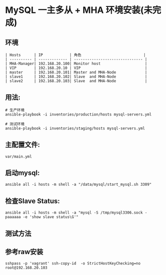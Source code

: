 # MySQL 一主多从 + MHA 环境安装(未完成)

## 环境
```
| Hosts      | IP            | 角色                            |
| ---------- | ------------- | ------------------------------- |
| MHA-Manager| 192.168.20.100| Monitor host                    |
| VIP        | 192.168.20.10 | VIP                             |
| master     | 192.168.20.101| Master and MHA-Node             |
| slave1     | 192.168.20.102| Slave  and MHA-Node             |
| slave2     | 192.168.20.103| Slave  and MHA-Node             |
```
## 用法:

    # 生产环境
	ansible-playbook -i inventories/production/hosts mysql-servers.yml

	# 测试环境
	ansible-playbook -i inventories/staging/hosts mysql-servers.yml

## 主配置文件:

    var/main.yml

## 启动mysql:

	ansible all -i hosts -m shell -a "/data/mysql/start_mysql.sh 3309"

## 检查Slave Status:

	ansible all -i hosts -m shell -a "mysql -S /tmp/mysql3306.sock -paaaaaa -e 'show slave status\G'"

## 测试方法

## 参考raw安装

    sshpass -p 'vagrant' ssh-copy-id  -o StrictHostKeyChecking=no root@192.168.20.103



